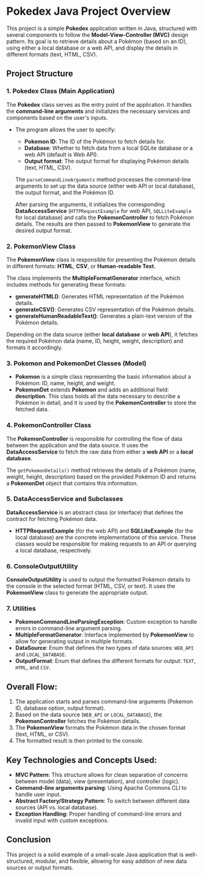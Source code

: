 # Pokedex Java Project Overview

This project is a simple **Pokedex** application written in Java, structured with several components to follow the **Model-View-Controller (MVC)** design pattern. Its goal is to retrieve details about a Pokémon (based on an ID), using either a local database or a web API, and display the details in different formats (text, HTML, CSV).

## Project Structure

### 1. **Pokedex Class (Main Application)**

The **Pokedex** class serves as the entry point of the application. It handles the **command-line arguments** and initializes the necessary services and components based on the user's inputs.

- The program allows the user to specify:
  - **Pokemon ID**: The ID of the Pokémon to fetch details for.
  - **Database**: Whether to fetch data from a local SQLite database or a web API (default is Web API).
  - **Output format**: The output format for displaying Pokémon details (text, HTML, CSV).
  
  The `parseCommandLineArguments` method processes the command-line arguments to set up the data source (either web API or local database), the output format, and the Pokémon ID.
  
  After parsing the arguments, it initializes the corresponding **DataAccessService** (`HTTPRequestExample` for web API, `SQLLiteExample` for local database) and calls the **PokemonController** to fetch Pokémon details. The results are then passed to **PokemonView** to generate the desired output format.

### 2. **PokemonView Class**

The **PokemonView** class is responsible for presenting the Pokémon details in different formats: **HTML**, **CSV**, or **Human-readable Text**.

The class implements the **MultipleFormatGenerator** interface, which includes methods for generating these formats:

- **generateHTML()**: Generates HTML representation of the Pokémon details.
- **generateCSV()**: Generates CSV representation of the Pokémon details.
- **generateHumanReadableText()**: Generates a plain-text version of the Pokémon details.
  
Depending on the data source (either **local database** or **web API**), it fetches the required Pokémon data (name, ID, height, weight, description) and formats it accordingly.

### 3. **Pokemon and PokemonDet Classes (Model)**

- **Pokemon** is a simple class representing the basic information about a Pokémon: ID, name, height, and weight.
- **PokemonDet** extends **Pokemon** and adds an additional field: **description**. This class holds all the data necessary to describe a Pokémon in detail, and it is used by the **PokemonController** to store the fetched data.

### 4. **PokemonController Class**

The **PokemonController** is responsible for controlling the flow of data between the application and the data source. It uses the **DataAccessService** to fetch the raw data from either a **web API** or a **local database**.

The `getPokemonDetails()` method retrieves the details of a Pokémon (name, weight, height, description) based on the provided Pokémon ID and returns a **PokemonDet** object that contains this information.

### 5. **DataAccessService and Subclasses**

**DataAccessService** is an abstract class (or interface) that defines the contract for fetching Pokémon data. 

- **HTTPRequestExample** (for the web API) and **SQLLiteExample** (for the local database) are the concrete implementations of this service. These classes would be responsible for making requests to an API or querying a local database, respectively.
  
### 6. **ConsoleOutputUtility**

**ConsoleOutputUtility** is used to output the formatted Pokémon details to the console in the selected format (HTML, CSV, or text). It uses the **PokemonView** class to generate the appropriate output.

### 7. **Utilities**

- **PokemonCommandLineParsingException**: Custom exception to handle errors in command-line argument parsing.
- **MultipleFormatGenerator**: Interface implemented by **PokemonView** to allow for generating output in multiple formats.
- **DataSource**: Enum that defines the two types of data sources: `WEB_API` and `LOCAL_DATABASE`.
- **OutputFormat**: Enum that defines the different formats for output: `TEXT`, `HTML`, and `CSV`.

## Overall Flow:

1. The application starts and parses command-line arguments (Pokemon ID, database option, output format).
2. Based on the data source (`WEB_API` or `LOCAL_DATABASE`), the **PokemonController** fetches the Pokémon details.
3. The **PokemonView** formats the Pokémon data in the chosen format (text, HTML, or CSV).
4. The formatted result is then printed to the console.

## Key Technologies and Concepts Used:

- **MVC Pattern**: This structure allows for clean separation of concerns between model (data), view (presentation), and controller (logic).
- **Command-line arguments parsing**: Using Apache Commons CLI to handle user input.
- **Abstract Factory/Strategy Pattern**: To switch between different data sources (API vs. local database).
- **Exception Handling**: Proper handling of command-line errors and invalid input with custom exceptions.

## Conclusion

This project is a solid example of a small-scale Java application that is well-structured, modular, and flexible, allowing for easy addition of new data sources or output formats.
